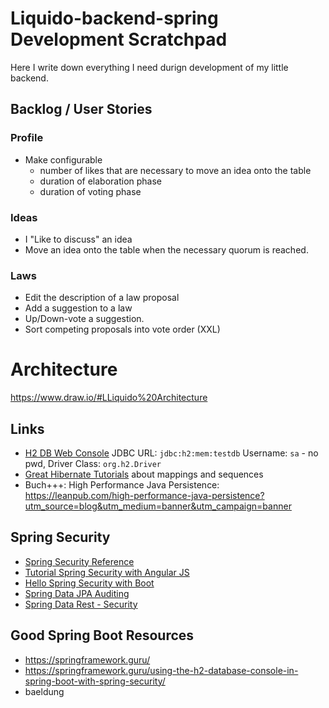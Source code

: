 # Liquido-backend-spring Development Scratchpad

Here I write down everything I need durign development of my little backend. 

## Backlog / User Stories

### Profile

 - Make configurable
   - number of likes that are necessary to move an idea onto the table
   - duration of elaboration phase 
   - duration of voting phase

### Ideas

 - I "Like to discuss" an idea
 - Move an idea onto the table when the necessary quorum is reached.

### Laws

 - Edit the description of a law proposal
 - Add a suggestion to a law
 - Up/Down-vote a suggestion.
 - Sort competing proposals into vote order (XXL)



# Architecture

https://www.draw.io/#LLiquido%20Architecture


## Links

 - [H2 DB Web Console](http://localhost:8080/h2-console)   JDBC URL: `jdbc:h2:mem:testdb`   Username: `sa` - no pwd, Driver Class: `org.h2.Driver`  
 - [Great Hibernate Tutorials](https://vladmihalcea.com/tutorials/hibernate/)  about mappings and sequences
 - Buch+++: High Performance Java Persistence: https://leanpub.com/high-performance-java-persistence?utm_source=blog&utm_medium=banner&utm_campaign=banner

## Spring Security
 - [Spring Security Reference](http://docs.spring.io/spring-security/site/docs/current/reference/htmlsingle/#test-method-withuserdetails)
 - [Tutorial Spring Security with Angular JS](https://spring.io/guides/tutorials/spring-security-and-angular-js/#_the_login_page_angular_js_and_spring_security_part_ii)
 - [Hello Spring Security with Boot](http://docs.spring.io/spring-security/site/docs/current/guides/html5//helloworld-boot.html#updating-your-dependencies)
 - [Spring Data JPA Auditing](https://docs.spring.io/spring-data/jpa/docs/current/reference/html/#auditing)
 - [Spring Data Rest - Security](http://docs.spring.io/spring-data/rest/docs/current/reference/html/#security)
 

## Good Spring Boot Resources

 - https://springframework.guru/
 - https://springframework.guru/using-the-h2-database-console-in-spring-boot-with-spring-security/
 - baeldung